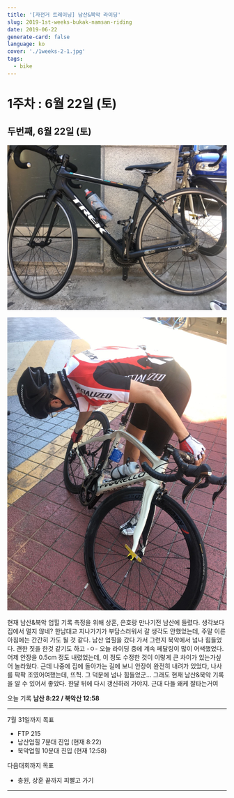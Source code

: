 ```yaml
---
title: '[자전거 트레이닝] 남산&북악 라이딩'
slug: 2019-1st-weeks-bukak-namsan-riding
date: 2019-06-22
generate-card: false
language: ko
cover: './1weeks-2-1.jpg'
tags:
  - bike
---
```


# 1주차 : 6월 22일 (토)

## 두번째, 6월 22일 (토)

![남산&북악 라이딩](./1weeks-2-1.jpg)

![남산&북악 라이딩](./1weeks-2-2.jpg)

현재 남산&북악 업힐 기록 측정을 위해 상훈, 은호랑 만나기전 남산에 들렸다. 생각보다 집에서 멀지 않네? 한남대교 지나가기가 부담스러워서 갈 생각도 안했었는데, 주말 이른 아침에는 간간히 가도 될 것 같다. 남산 업힐을 갔다 가서 그런지 북악에서 넘나 힘들었다. 괜한 짓을 한것 같기도 하고 -ㅇ-
오늘 라이딩 중에 계속 페달링이 많이 어색했었다. 어제 안장을 0.5cm 정도 내렸었는데, 이 정도 수정한 것이 이렇게 큰 차이가 있는가싶어 놀라웠다. 근데 나중에 집에 돌아가는 길에 보니 안장이 완전히 내려가 있었다, 나사를 팍팍 조였어여했는데, 뜨헉. 그 덕분에 넘나 힘들었군... 그래도 현재 남산&북악 기록을 알 수 있어서 좋았다. 한달 뒤에 다시 갱신하러 가야지.
근대 다들 왜케 잘타는거여

오늘 기록
**남산 8:22 / 북악산 12:58**

---

7월 31일까지 목표

- FTP 215
- 남산업힐 7분대 진입 (현재 8:22)
- 북악업힐 10분대 진입 (현재 12:58)

다음대회까지 목표

- 충원, 상훈 끝까지 피빨고 가기

---
